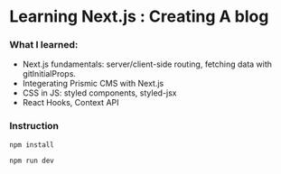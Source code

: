 # Learning Next.js : Creating A blog 
### What I learned:
* Next.js fundamentals: server/client-side routing, fetching data with gitInitialProps.  
* Integerating Prismic CMS with Next.js 
* CSS in JS: styled components, styled-jsx 
* React Hooks, Context API
### Instruction
```
npm install
```
```
npm run dev
```